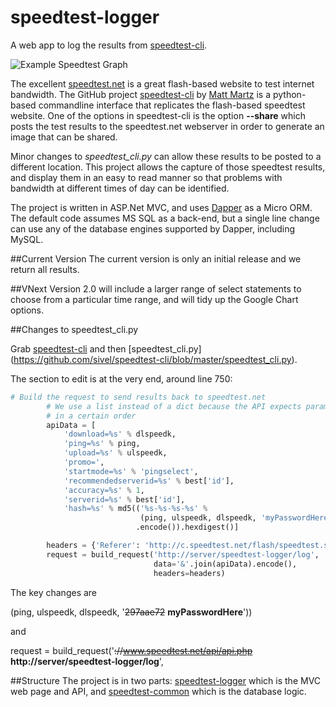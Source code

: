 # speedtest-logger
A web app to log the results from [speedtest-cli](https://github.com/sivel/speedtest-cli).

![Example Speedtest Graph](https://cdn.laundon.org/speedtest-example.png "Example Speedtest Graph")

The excellent [speedtest.net](http://speedtest.net) is a great flash-based website to test internet bandwidth.  The GitHub project [speedtest-cli](https://github.com/sivel/speedtest-cli) by [Matt Martz](https://github.com/sivel/) is a python-based commandline interface that replicates the flash-based speedtest website.  One of the options in speedtest-cli is the option **--share** which posts the test results to the speedtest.net webserver in order to generate an image that can be shared.

Minor changes to *speedtest_cli.py* can allow these results to be posted to a different location.  This project allows the capture of those speedtest results, and display them in an easy to read manner so that problems with bandwidth at different times of day can be identified.

The project is written in ASP.Net MVC, and uses [Dapper](https://github.com/StackExchange/dapper-dot-net) as a Micro ORM.  The default code assumes MS SQL as a back-end, but a single line change can use any of the database engines supported by Dapper, including MySQL.

##Current Version
The current version is only an initial release and we return all results.

##VNext
Version 2.0 will include a larger range of select statements to choose from a particular time range, and will tidy up the Google Chart options.

##Changes to speedtest_cli.py

Grab [speedtest-cli](https://github.com/sivel/speedtest-cli) and then [speedtest_cli.py] (https://github.com/sivel/speedtest-cli/blob/master/speedtest_cli.py).

The section to edit is at the very end, around line 750:
```python
# Build the request to send results back to speedtest.net
        # We use a list instead of a dict because the API expects parameters
        # in a certain order
        apiData = [
            'download=%s' % dlspeedk,
            'ping=%s' % ping,
            'upload=%s' % ulspeedk,
            'promo=',
            'startmode=%s' % 'pingselect',
            'recommendedserverid=%s' % best['id'],
            'accuracy=%s' % 1,
            'serverid=%s' % best['id'],
            'hash=%s' % md5(('%s-%s-%s-%s' %
                             (ping, ulspeedk, dlspeedk, 'myPasswordHere'))
                            .encode()).hexdigest()]

        headers = {'Referer': 'http://c.speedtest.net/flash/speedtest.swf'}
        request = build_request('http://server/speedtest-logger/log',
                                data='&'.join(apiData).encode(),
                                headers=headers)
```
The key changes are

(ping, ulspeedk, dlspeedk, '~~297aae72~~ **myPasswordHere**'))

and

request = build_request('~~://www.speedtest.net/api/api.php~~ **http://server/speedtest-logger/log**', 

##Structure
The project is in two parts: [speedtest-logger](https://github.com/jamielaundon/speedtest-logger/tree/master/src/speedtest-logger) which is the MVC web page and API, and [speedtest-common](https://github.com/jamielaundon/speedtest-logger/tree/master/src/speedtest-common) which is the database logic.

